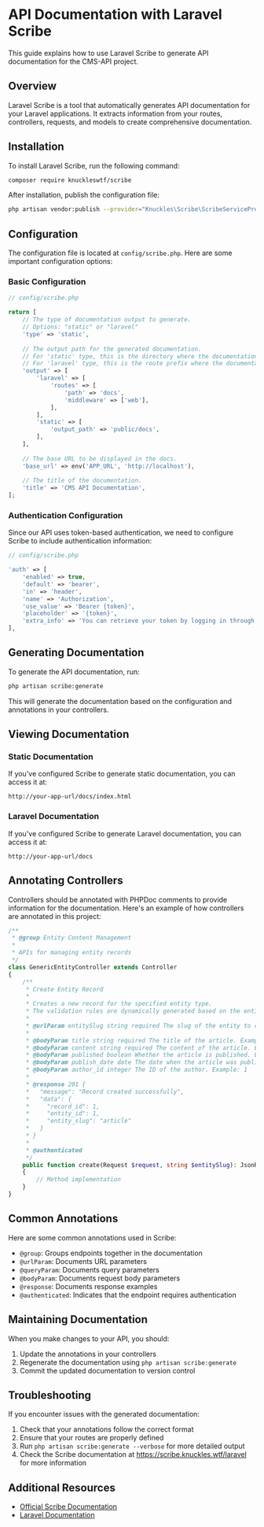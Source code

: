 # API Documentation with Laravel Scribe

This guide explains how to use Laravel Scribe to generate API documentation for the CMS-API project.

## Overview

Laravel Scribe is a tool that automatically generates API documentation for your Laravel applications. It extracts information from your routes, controllers, requests, and models to create comprehensive documentation.

## Installation

To install Laravel Scribe, run the following command:

```bash
composer require knuckleswtf/scribe
```

After installation, publish the configuration file:

```bash
php artisan vendor:publish --provider="Knuckles\Scribe\ScribeServiceProvider" --tag=scribe-config
```

## Configuration

The configuration file is located at `config/scribe.php`. Here are some important configuration options:

### Basic Configuration

```php
// config/scribe.php

return [
    // The type of documentation output to generate.
    // Options: "static" or "laravel"
    'type' => 'static',
    
    // The output path for the generated documentation.
    // For 'static' type, this is the directory where the documentation will be generated.
    // For 'laravel' type, this is the route prefix where the documentation will be served.
    'output' => [
        'laravel' => [
            'routes' => [
                'path' => 'docs',
                'middleware' => ['web'],
            ],
        ],
        'static' => [
            'output_path' => 'public/docs',
        ],
    ],
    
    // The base URL to be displayed in the docs.
    'base_url' => env('APP_URL', 'http://localhost'),
    
    // The title of the documentation.
    'title' => 'CMS API Documentation',
];
```

### Authentication Configuration

Since our API uses token-based authentication, we need to configure Scribe to include authentication information:

```php
// config/scribe.php

'auth' => [
    'enabled' => true,
    'default' => 'bearer',
    'in' => 'header',
    'name' => 'Authorization',
    'use_value' => 'Bearer {token}',
    'placeholder' => '{token}',
    'extra_info' => 'You can retrieve your token by logging in through the /api/auth/login endpoint.',
],
```

## Generating Documentation

To generate the API documentation, run:

```bash
php artisan scribe:generate
```

This will generate the documentation based on the configuration and annotations in your controllers.

## Viewing Documentation

### Static Documentation

If you've configured Scribe to generate static documentation, you can access it at:

```
http://your-app-url/docs/index.html
```

### Laravel Documentation

If you've configured Scribe to generate Laravel documentation, you can access it at:

```
http://your-app-url/docs
```

## Annotating Controllers

Controllers should be annotated with PHPDoc comments to provide information for the documentation. Here's an example of how controllers are annotated in this project:

```php
/**
 * @group Entity Content Management
 *
 * APIs for managing entity records
 */
class GenericEntityController extends Controller
{
    /**
     * Create Entity Record
     * 
     * Creates a new record for the specified entity type.
     * The validation rules are dynamically generated based on the entity's attributes.
     *
     * @urlParam entitySlug string required The slug of the entity to create a record for. Example: article
     * 
     * @bodyParam title string required The title of the article. Example: My First Article
     * @bodyParam content string required The content of the article. Example: This is the content of my first article
     * @bodyParam published boolean Whether the article is published. Example: true
     * @bodyParam publish_date date The date when the article was published. Example: 2025-07-26
     * @bodyParam author_id integer The ID of the author. Example: 1
     * 
     * @response 201 {
     *   "message": "Record created successfully",
     *   "data": {
     *     "record_id": 1,
     *     "entity_id": 1,
     *     "entity_slug": "article"
     *   }
     * }
     * 
     * @authenticated
     */
    public function create(Request $request, string $entitySlug): JsonResponse
    {
        // Method implementation
    }
}
```

## Common Annotations

Here are some common annotations used in Scribe:

- `@group`: Groups endpoints together in the documentation
- `@urlParam`: Documents URL parameters
- `@queryParam`: Documents query parameters
- `@bodyParam`: Documents request body parameters
- `@response`: Documents response examples
- `@authenticated`: Indicates that the endpoint requires authentication

## Maintaining Documentation

When you make changes to your API, you should:

1. Update the annotations in your controllers
2. Regenerate the documentation using `php artisan scribe:generate`
3. Commit the updated documentation to version control

## Troubleshooting

If you encounter issues with the generated documentation:

1. Check that your annotations follow the correct format
2. Ensure that your routes are properly defined
3. Run `php artisan scribe:generate --verbose` for more detailed output
4. Check the Scribe documentation at https://scribe.knuckles.wtf/laravel for more information

## Additional Resources

- [Official Scribe Documentation](https://scribe.knuckles.wtf/laravel)
- [Laravel Documentation](https://laravel.com/docs)

